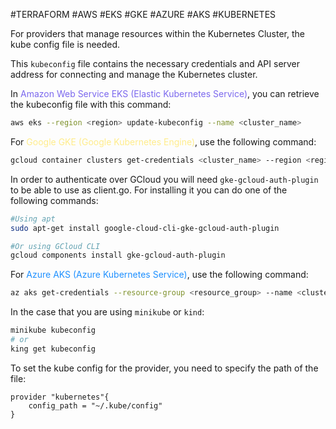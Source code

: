 #TERRAFORM #AWS #EKS #GKE #AZURE #AKS #KUBERNETES 

For providers that manage resources within the Kubernetes Cluster, the kube config file is needed. 

This `kubeconfig` file contains the necessary credentials and API server address for connecting and manage the Kubernetes cluster. 

In <span style="color:MediumSlateBlue;">Amazon Web Service EKS (Elastic Kubernetes Service)</span>, you can retrieve the kubeconfig file with this command: 
```bash
aws eks --region <region> update-kubeconfig --name <cluster_name>
```

For <span style="color:#ffec8b;">Google GKE (Google Kubernetes Engine)</span>, use the following command: 
```bash
gcloud container clusters get-credentials <cluster_name> --region <region>
```

In order to authenticate over GCloud you will need `gke-gcloud-auth-plugin` to be able to use as client.go. For installing it you can do one of the following commands: 

```bash
#Using apt
sudo apt-get install google-cloud-cli-gke-gcloud-auth-plugin

#Or using GCloud CLI 
gcloud components install gke-gcloud-auth-plugin
```
  
For <span style="color:DodgerBlue;">Azure AKS (Azure Kubernetes Service)</span>, use the following command: 
```bash
az aks get-credentials --resource-group <resource_group> --name <cluster_name>
```

In the case that you are using `minikube` or `kind`: 
```bash
minikube kubeconfig
# or 
king get kubeconfig
```

To set the kube config for the provider, you need to specify the path of the file: 

```hcl
provider "kubernetes"{
	config_path = "~/.kube/config"
}
```